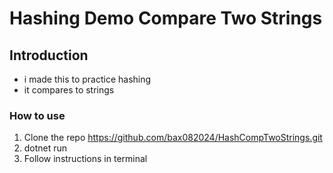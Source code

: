 # Hashing Demo Compare Two Strings

## Introduction
- i made this to practice hashing
- it compares to strings 

### How to use 

1. Clone the repo https://github.com/bax082024/HashCompTwoStrings.git
2. dotnet run
3. Follow instructions in terminal